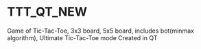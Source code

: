 # TTT_QT_NEW
Game of Tic-Tac-Toe, 3x3 board, 5x5 board, includes bot(minmax algorithm), Ultimate Tic-Tac-Toe mode
Created in QT
